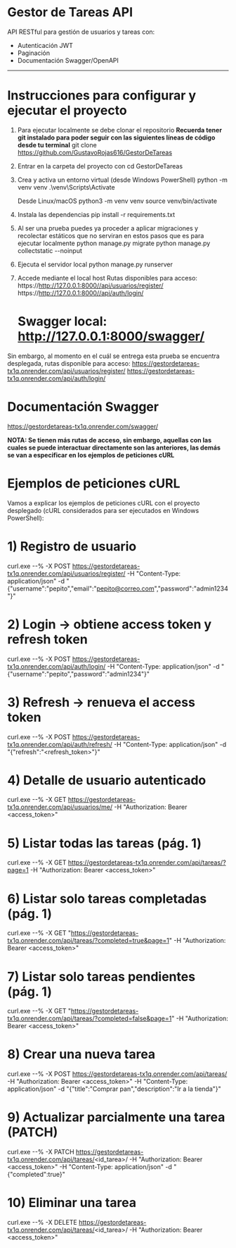 # Gestor de Tareas API

API RESTful para gestión de usuarios y tareas con:
- Autenticación JWT
- Paginación
- Documentación Swagger/OpenAPI

---

# Instrucciones para configurar y ejecutar el proyecto

1. Para ejecutar localmente se debe clonar el repositorio 
   **Recuerda tener git instalado para poder seguir con las siguientes líneas de código desde tu terminal**
   git clone https://github.com/GustavoRojas616/GestorDeTareas

2. Entrar en la carpeta del proyecto con
   cd GestorDeTareas

3. Crea y activa un entorno virtual (desde Windows PowerShell)
   python -m venv venv
   .\venv\Scripts\Activate

   Desde Linux/macOS
   python3 -m venv venv
   source venv/bin/activate

4. Instala las dependencias
   pip install -r requirements.txt

5. Al ser una prueba puedes ya proceder a aplicar migraciones y recolectar estáticos que no serviran en estos pasos que es para ejecutar localmente
    python manage.py migrate
    python manage.py collectstatic --noinput

6. Ejecuta el servidor local
    python manage.py runserver

7. Accede mediante el local host
    Rutas disponibles para acceso:
        https://http://127.0.0.1:8000//api/usuarios/register/
        https://http://127.0.0.1:8000//api/auth/login/ 
    
    # Swagger local: http://127.0.0.1:8000/swagger/

Sin embargo, al momento en el cuál se entrega esta prueba se encuentra desplegada, rutas disponible para acceso:
    https://gestordetareas-tx1q.onrender.com/api/usuarios/register/
    https://gestordetareas-tx1q.onrender.com/api/auth/login/ 

# Documentación Swagger
https://gestordetareas-tx1q.onrender.com/swagger/

**NOTA: Se tienen más rutas de acceso, sin embargo, aquellas con las cuales se puede interactuar directamente son las anteriores, las demás se van a especificar en los ejemplos de peticiones cURL**

# Ejemplos de peticiones cURL
Vamos a explicar los ejemplos de peticiones cURL con el proyecto desplegado (cURL considerados para ser ejecutados en Windows PowerShell):

# 1) Registro de usuario
curl.exe --% -X POST https://gestordetareas-tx1q.onrender.com/api/usuarios/register/ -H "Content-Type: application/json" -d "{\"username\":\"pepito\",\"email\":\"pepito@correo.com\",\"password\":\"admin1234\"}"

# 2) Login → obtiene access token y refresh token
curl.exe --% -X POST https://gestordetareas-tx1q.onrender.com/api/auth/login/       -H "Content-Type: application/json" -d "{\"username\":\"pepito\",\"password\":\"admin1234\"}"


# 3) Refresh → renueva el access token
curl.exe --% -X POST https://gestordetareas-tx1q.onrender.com/api/auth/refresh/     -H "Content-Type: application/json" -d "{\"refresh\":\"<refresh_token>\"}"


# 4) Detalle de usuario autenticado
curl.exe --% -X GET  https://gestordetareas-tx1q.onrender.com/api/usuarios/me/      -H "Authorization: Bearer <access_token>"


# 5) Listar todas las tareas (pág. 1)
curl.exe --% -X GET  https://gestordetareas-tx1q.onrender.com/api/tareas/?page=1           -H "Authorization: Bearer <access_token>"


# 6) Listar solo tareas completadas (pág. 1)
curl.exe --% -X GET  "https://gestordetareas-tx1q.onrender.com/api/tareas/?completed=true&page=1"  -H "Authorization: Bearer <access_token>"


# 7) Listar solo tareas pendientes (pág. 1)
curl.exe --% -X GET  "https://gestordetareas-tx1q.onrender.com/api/tareas/?completed=false&page=1" -H "Authorization: Bearer <access_token>"


# 8) Crear una nueva tarea
curl.exe --% -X POST https://gestordetareas-tx1q.onrender.com/api/tareas/           -H "Authorization: Bearer <access_token>" -H "Content-Type: application/json" -d "{\"title\":\"Comprar pan\",\"description\":\"Ir a la tienda\"}"


# 9) Actualizar parcialmente una tarea (PATCH)
curl.exe --% -X PATCH https://gestordetareas-tx1q.onrender.com/api/tareas/<id_tarea>/         -H "Authorization: Bearer <access_token>" -H "Content-Type: application/json" -d "{\"completed\":true}"


# 10) Eliminar una tarea
curl.exe --% -X DELETE https://gestordetareas-tx1q.onrender.com/api/tareas/<id_tarea>/        -H "Authorization: Bearer <access_token>"



